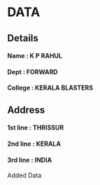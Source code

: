 # DATA
## Details
#### Name : K P RAHUL
#### Dept : FORWARD
#### College : KERALA BLASTERS

## Address
#### 1st line : THRISSUR 
#### 2nd line : KERALA
#### 3rd line : INDIA

Added Data 

